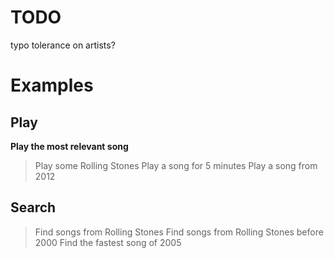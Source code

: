 # TODO
typo tolerance on artists?

# Examples

## Play
__Play the most relevant song__
> Play some Rolling Stones
> Play a song for 5 minutes
> Play a song from 2012

## Search
> Find songs from Rolling Stones
> Find songs from Rolling Stones before 2000
> Find the fastest song of 2005
